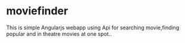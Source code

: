 # moviefinder
This is simple Angularjs webapp using Api for searching movie,finding popular and in theatre movies at one spot..
